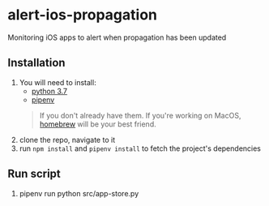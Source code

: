 # alert-ios-propagation
Monitoring iOS apps to alert when propagation has been updated

## Installation

1. You will need to install:
    * [python 3.7](https://www.python.org/downloads/release/python-370/)
    * [pipenv](https://pipenv.readthedocs.io/en/latest/)
    > If you don't already have them. If you're working on MacOS, [homebrew](https://brew.sh/) will be your best friend.
1. clone the repo, navigate to it
1. run `npm install` and `pipenv install` to fetch the project's dependencies

## Run script
1. pipenv run python src/app-store.py <FNG app>
